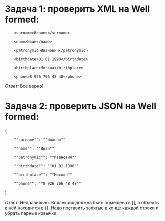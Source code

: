 # Задача 1: проверить XML на Well formed:

<req>

        <surname>Иванов</surname>

        <name>Иван</name>

        <patronymic>Иванович</patronymic>

        <birthdate>01.01.1990</birthdate>

        <birthplace>Москва</birthplace>

        <phone>8 926 766 48 48</phone>

</req>

*Ответ:* Все верно!

# Задача 2: проверить JSON на Well formed:

{

        ""surname"": ""Иванов""

        ""name"": ""Иван""

        ""patronymic"": ""Иванович""

        ""birthdate"": ""01.01.1990""

        ""birthplace"": ""Москва""

        ""phone"": ""8 926 766 48 48""

}

*Ответ:* Неправильно. Коллекция должна быть помещена в [], а объекты в ней находится в {}. 
Надо поставить запятые в конце каждой строки и убрать парные ковычки.
